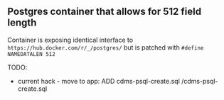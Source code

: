 Postgres container that allows for 512 field length
---------------------------------------------------

Container is exposing identical interface to `https://hub.docker.com/r/_/postgres/`
but is patched with `#define NAMEDATALEN 512`


TODO:
- current hack - move to app: ADD cdms-psql-create.sql /cdms-psql-create.sql
